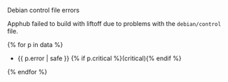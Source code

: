 Debian control file errors

Apphub failed to build with liftoff due to problems with the `debian/control`
file.

{% for p in data %}
- {{ p.error | safe }} {% if p.critical %}(critical){% endif %}

{% endfor %}
